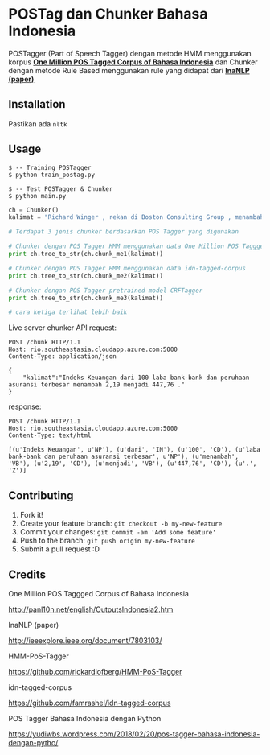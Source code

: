 # POSTag dan Chunker Bahasa Indonesia

POSTagger (Part of Speech Tagger) dengan metode HMM menggunakan korpus [**One Million POS Tagged Corpus of Bahasa Indonesia**](http://panl10n.net/english/OutputsIndonesia2.htm) dan Chunker dengan metode Rule Based menggunakan rule yang didapat dari [**InaNLP (paper)**](http://ieeexplore.ieee.org/document/7803103/)

## Installation

Pastikan ada `nltk`

## Usage

```
$ -- Training POSTagger
$ python train_postag.py

$ -- Test POSTagger & Chunker
$ python main.py
```

```python
ch = Chunker()
kalimat = "Richard Winger , rekan di Boston Consulting Group , menambahkan : Belakangan ini , sangat populer jika menghias diri anda dengan bendera ."

# Terdapat 3 jenis chunker berdasarkan POS Tagger yang digunakan

# Chunker dengan POS Tagger HMM menggunakan data One Million POS Taggged Corpus of Bahasa Indonesia
print ch.tree_to_str(ch.chunk_me1(kalimat))

# Chunker dengan POS Tagger HMM menggunakan data idn-tagged-corpus
print ch.tree_to_str(ch.chunk_me2(kalimat))

# Chunker dengan POS Tagger pretrained model CRFTagger
print ch.tree_to_str(ch.chunk_me3(kalimat))

# cara ketiga terlihat lebih baik
```


Live server chunker API 
request:
```
POST /chunk HTTP/1.1
Host: rio.southeastasia.cloudapp.azure.com:5000
Content-Type: application/json

{
	"kalimat":"Indeks Keuangan dari 100 laba bank-bank dan peruhaan asuransi terbesar menambah 2,19 menjadi 447,76 ."
}
```

response:
```
POST /chunk HTTP/1.1
Host: rio.southeastasia.cloudapp.azure.com:5000
Content-Type: text/html

[(u'Indeks Keuangan', u'NP'), (u'dari', 'IN'), (u'100', 'CD'), (u'laba bank-bank dan peruhaan asuransi terbesar', u'NP'), (u'menambah', 'VB'), (u'2,19', 'CD'), (u'menjadi', 'VB'), (u'447,76', 'CD'), (u'.', 'Z')]
```



## Contributing

1. Fork it!
2. Create your feature branch: `git checkout -b my-new-feature`
3. Commit your changes: `git commit -am 'Add some feature'`
4. Push to the branch: `git push origin my-new-feature`
5. Submit a pull request :D

## Credits

One Million POS Taggged Corpus of Bahasa Indonesia

http://panl10n.net/english/OutputsIndonesia2.htm

InaNLP (paper)

http://ieeexplore.ieee.org/document/7803103/

HMM-PoS-Tagger

https://github.com/rickardlofberg/HMM-PoS-Tagger

idn-tagged-corpus

https://github.com/famrashel/idn-tagged-corpus

POS Tagger Bahasa Indonesia dengan Python

https://yudiwbs.wordpress.com/2018/02/20/pos-tagger-bahasa-indonesia-dengan-pytho/
